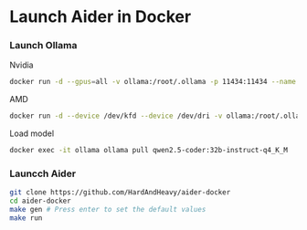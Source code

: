# Launch Aider in Docker

### Launch Ollama

Nvidia
```bash
docker run -d --gpus=all -v ollama:/root/.ollama -p 11434:11434 --name ollama ollama/ollama
```

AMD
```bash
docker run -d --device /dev/kfd --device /dev/dri -v ollama:/root/.ollama -p 11434:11434 --name ollama ollama/ollama:rocm
```

Load model
```bash
docker exec -it ollama ollama pull qwen2.5-coder:32b-instruct-q4_K_M
```

### Launcch Aider

```bash
git clone https://github.com/HardAndHeavy/aider-docker
cd aider-docker
make gen # Press enter to set the default values
make run
```
